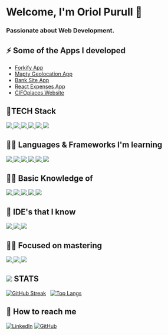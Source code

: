 <h1>Welcome, I'm Oriol Purull 👋<h4>
 
 <h3> Passionate about Web Development. </h3>
 
  #### <h2> ⚡ Some of the  Apps I developed </h2> 
 <ul>
  <li><a href="https://forkify-purull.netlify.app">Forkify App</a></li>
  <li><a href="https://mapty-app-purull.netlify.app">Mapty Geolocation App</a></li>
  <li><a href="https://banksiteapp-purull.netlify.app">Bank Site App</a></li>
  <li><a href="https://demoappreact-purull.netlify.app/">React Expenses App</a></li>
  <li><a href="http://purullator.atwebpages.com/">CIFOplaces Website</a></li>
</ul>
 
 #### <h2>🌱TECH Stack</h2> 
 <span align="">
  <a target="_blank" href="https://developer.mozilla.org/en-US/docs/Glossary/HTML5">
    <img src="https://skillicons.dev/icons?i=html" />
  </a>
</span>
  <span align="">
  <a target="_blank" href="https://developer.mozilla.org/en-US/docs/Glossary/CSS">
    <img src="https://skillicons.dev/icons?i=css" />
  </a>
</span>
  <span align="">
  <a target="_blank" href="https://developer.mozilla.org/en-US/docs/Glossary/javascript">
    <img src="https://skillicons.dev/icons?i=js" />
  </a>
</span>
  <span align="">
  <a target="_blank" href="https://getbootstrap.com/">
    <img src="https://skillicons.dev/icons?i=bootstrap" />
  </a>
</span> 
  <span align="">
  <a target="_blank" href="https://www.php.net/">
    <img src="https://skillicons.dev/icons?i=php" />
  </a>
</span>
  <span align="">
  <a target="_blank" href="https://laravel.com/">
    <img src="https://skillicons.dev/icons?i=laravel" />
  </a>
</span>

 #### <h2>🧑‍💻 Languages & Frameworks I'm learning </h2>
  <span align="">
  <a target="_blank" href="https://react.dev/">
    <img src="https://skillicons.dev/icons?i=react" />
  </a>
</span>
 <span align="">
  <a target="_blank" href="https://www.typescriptlang.org/">
    <img src="https://skillicons.dev/icons?i=ts" />
  </a>
</span> 
 <span align="">
  <a target="_blank" href="https://vuejs.org/">
    <img src="https://skillicons.dev/icons?i=vue" />
  </a>
</span>
  <span align="">
  <a target="_blank" href="https://nodejs.org/en">
    <img src="https://skillicons.dev/icons?i=nodejs" />
  </a>
</span>
  <span align="">
  <a target="_blank" href="https://redux.js.org/">
    <img src="https://skillicons.dev/icons?i=redux" />
  </a>
</span>
  <span align="">
  <a target="_blank" href="https://isocpp.org/">
    <img src="https://skillicons.dev/icons?i=cpp" />
  </a>
</span>
 
 #### <h2>👨‍💻 Basic Knowledge of </h2> 
  <span align="">
  <a target="_blank" href="https://git-scm.com/">
    <img src="https://skillicons.dev/icons?i=git" />
  </a>
</span>
  <span align="">
  <a target="_blank" href="https://github.com">
    <img src="https://skillicons.dev/icons?i=github" />
  </a>
</span>
  <span align="">
  <a target="_blank" href="https://www.mysql.com/">
    <img src="https://skillicons.dev/icons?i=mysql" />
  </a>
</span>
  <span align="">
  <a target="_blank" href="https://www.postman.com/">
    <img src="https://skillicons.dev/icons?i=postman" />
  </a>
</span>
  <span align="">
  <a target="_blank" href="https://www.npmjs.com/">
    <img src="https://camo.githubusercontent.com/963b1016522e3e37db3a486bd5bed244bdbb7ee52ae2fb43be359fdf5e1a6ecd/68747470733a2f2f696d672e736869656c64732e696f2f62616467652f2d6e706d2d4342333833373f7374796c653d666c61742d737175617265266c6f676f3d6e706d266c6f676f436f6c6f723d7768697465" />
  </a>
</span>
 
 #### <h2> 🙌 IDE's that I know </h2>
   <span align="">
  <a target="_blank" href="https://code.visualstudio.com/">
    <img src="https://skillicons.dev/icons?i=vscode" />
  </a>
</span>
  <span align="">
  <a target="_blank" href="https://en.wikipedia.org/wiki/Visual_Studio">
    <img src="https://skillicons.dev/icons?i=visualstudio" />
  </a>
</span>
  <span align="">
  <a target="_blank" href="https://eclipseide.org/">
    <img src="https://skillicons.dev/icons?i=eclipse" />
  </a>
</span>
 
 #### <h2> 🧑‍💻 Focused on mastering </h2> 
 
   <span align="">
  <a target="_blank" href="https://www.php.net/">
    <img src="https://skillicons.dev/icons?i=php" />
  </a>
</span>
  <span align="">
  <a target="_blank" href="https://laravel.com/">
    <img src="https://skillicons.dev/icons?i=laravel" />
  </a>
</span>
  <span align="">
  <a target="_blank" href="https://react.dev/">
    <img src="https://skillicons.dev/icons?i=react" />
  </a>
</span>
 
<div align="">
 
 <h2><img src="https://skillicons.dev/icons?i=github" /> STATS</h2>
 
[![GitHub Streak](https://streak-stats.demolab.com/?user=Purullator&theme=dark)](https://git.io/streak-stats)
 &nbsp;
 [![Top Langs](https://github-readme-stats.vercel.app/api/top-langs/?username=Purullator&layout=compact)](https://github.com/anuraghazra/github-readme-stats)
 
 


</div>
 
  #### <h2> 📩 How to reach me </h2> [![LinkedIn](https://img.shields.io/badge/LinkedIn-0077B5?style=for-the-badge&logo=linkedin&logoColor=white)](https://www.linkedin.com/in/oriol-purull-urrea-23a447115/) [![GitHub](https://img.shields.io/badge/GitHub-181717?style=for-the-badge&logo=github&logoColor=white)](https://github.com/Purullator) 
 




